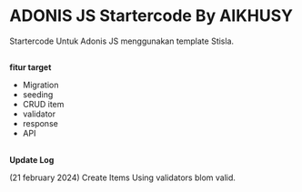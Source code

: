 <h1>ADONIS JS Startercode By AIKHUSY</h1>

Startercode Untuk Adonis JS menggunakan template Stisla.

##
**fitur target**
- Migration 
- seeding
- CRUD item
- validator
- response
- API

##
**Update Log**

(21 february 2024) Create Items Using validators blom valid. 
